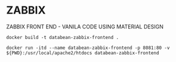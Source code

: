 # ZABBIX

ZABBIX FRONT END - VANILA CODE USING MATERIAL DESIGN

```
docker build -t databean-zabbix-frontend .
```


```
docker run -itd --name databean-zabbix-frontend -p 8081:80 -v ${PWD}:/usr/local/apache2/htdocs databean-zabbix-frontend
```
